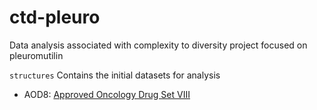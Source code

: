 # ctd-pleuro
Data analysis associated with complexity to diversity project focused on pleuromutilin

`structures`
Contains the initial datasets for analysis
 - AOD8: [Approved Oncology Drug Set VIII](https://wiki.nci.nih.gov/display/NCIDTPdata/Compound+Sets)
